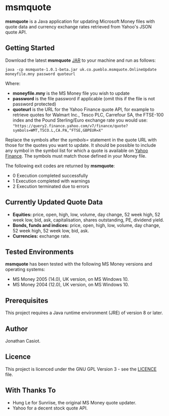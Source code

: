 # msmquote
**msmquote** is a Java application for updating Microsoft Money files with quote data and currency exchange rates retrieved from Yahoo's JSON quote API.
## Getting Started
Download the latest **msmquote** [JAR](https://github.com/36bits/msmquote/releases) to your machine and run as follows:

`java -cp msmquote-1.0.1-beta.jar uk.co.pueblo.msmquote.OnlineUpdate moneyfile.mny password quoteurl`

Where:
* **moneyfile.mny** is the MS Money file you wish to update
* **password** is the file password if applicable (omit this if the file is not password protected)
* **quoteurl** is the URL for the Yahoo Finance quote API, for example to retrieve quotes for Walmart Inc., Tesco PLC, Carrefour SA, the FTSE-100 index and the Pound Sterling/Euro exchange rate you would use: `"https://query2.finance.yahoo.com/v7/finance/quote?symbols=WMT,TSCO.L,CA.PA,^FTSE,GBPEUR=X"`

Replace the symbols after the _symbols=_ statement in the quote URL with those for the quotes you want to update. It should be possible to include any symbol in the symbol list for which a quote is available on [Yahoo Finance](https://finance.yahoo.com/). The symbols must match those defined in your Money file.

The following exit codes are returned by **msmquote**:

* 0 Execution completed successfully
* 1 Execution completed with warnings
* 2 Execution terminated due to errors 

## Currently Updated Quote Data
* **Equities:** price, open, high, low, volume, day change, 52 week high, 52 week low, bid, ask, capitalisation, shares outstanding, PE, dividend yield.
* **Bonds, funds and indices:** price, open, high, low, volume, day change, 52 week high, 52 week low, bid, ask.
* **Currencies:** exchange rate.

## Tested Environments
**msmquote** has been tested with the following MS Money versions and operating systems:
* MS Money 2005 (14.0), UK version, on MS Windows 10.
* MS Money 2004 (12.0), UK version, on MS Windows 10.

## Prerequisites
This project requires a Java runtime environment (JRE) of version 8 or later.
## Author
Jonathan Casiot.
## Licence
This project is licenced under the GNU GPL Version 3 - see the [LICENCE](./LICENSE) file.
## With Thanks To
* Hung Le for Sunriise, the original MS Money quote updater.
* Yahoo for a decent stock quote API.